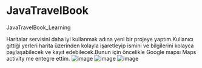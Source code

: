 # JavaTravelBook
JavaTravelBook_Learning

Haritalar servisini daha iyi kullanmak adına yeni bir projeye yaptım.Kullanıcı gittiği yerleri harita üzerinden kolayla işaretleyip ismini ve 
bilgilerini kolayca paylaşabilecek ve kayıt edebilecek.Bunun için öncelikle Google mapsı Maps activity me entegre ettim.
![image](https://user-images.githubusercontent.com/61920968/158150287-112cbdf3-bfce-449f-8527-b7c13dd42ded.png)
![image](https://user-images.githubusercontent.com/61920968/158150305-cef12f0d-7234-419e-a38f-5ad5e87b125d.png)
![image](https://user-images.githubusercontent.com/61920968/158150317-b9b1dbfc-a40a-4267-b520-b16d06efe95f.png)
